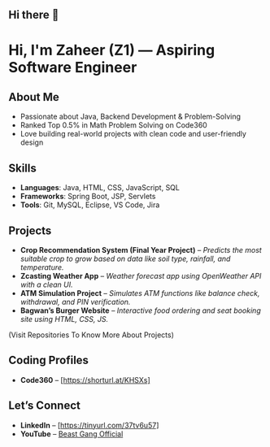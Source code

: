 ## Hi there 👋

# Hi, I'm Zaheer (Z1) — Aspiring Software Engineer

## About Me
- Passionate about Java, Backend Development & Problem-Solving  
- Ranked Top 0.5% in Math Problem Solving on Code360  
- Love building real-world projects with clean code and user-friendly design  

## Skills
- **Languages**: Java, HTML, CSS, JavaScript, SQL  
- **Frameworks**: Spring Boot, JSP, Servlets  
- **Tools**: Git, MySQL, Eclipse, VS Code, Jira  

## Projects
- **Crop Recommendation System (Final Year Project)** – 
  *Predicts the most suitable crop to grow based on data like soil type, rainfall, and temperature.*  
- **Zcasting Weather App** –
  *Weather forecast app using OpenWeather API with a clean UI.*  
- **ATM Simulation Project** – 
  *Simulates ATM functions like balance check, withdrawal, and PIN verification.*  
- **Bagwan’s Burger Website** – 
  *Interactive food ordering and seat booking site using HTML, CSS, JS.*

(Visit Repositories To Know More About Projects)

## Coding Profiles
- **Code360** – [https://shorturl.at/KHSXs]   

## Let’s Connect
- **LinkedIn** – [https://tinyurl.com/37tv6u57]
- **YouTube** – [Beast Gang Official](#)

